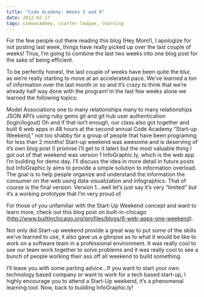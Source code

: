 ```yaml
---
title: "Code Academy: Weeks 5 and 6"
date: 2012-02-17
tags: codeacademy, starter league, learning
---
```


For the few people out there reading this blog (Hey Mom!), I apologize for not posting last week, things have really picked up over the last couple of weeks!  Thus, I’m going to combine the last two weeks into one blog post for the sake of being efficient.

To be perfectly honest, the last couple of weeks have been quite the blur, as we’re really starting to move at an accelerated pace.  We’ve learned a ton of information over the last month or so and it’s crazy to think that we’re already half way done with the program! In the last few weeks alone we learned the following topics:

Model Associations
one to many relationships
many to many relationships
JSON API’s
using ruby gems
git and git hub
user authentication (login/logout)
Oh and if that isn’t enough, our class also got together and built 6 web apps in 48 hours at the second annual Code Academy “Start-up Weekend,” not too shabby for a group of people that have been programing for less than 2 months!  Start-up weekend was awesome and is deserving of it’s own blog post (I promise I’ll get to it later) but the most valuable thing I got out of that weekend was version 1 InfoGraphic.ly, which is the web app I’m building for demo day.  I’ll discuss the idea in more detail in future posts but InfoGraphic.ly aims to provide a simple solution to information overload.  The goal is to help people organize and understand the information the consumer on the web using data visualization and infographics. That of course is the final version. Version 1…well let’s just say it’s very “limited” but it’s a working prototype that I’m very proud of.

For those of you unfamiliar with the Start-Up Weekend concept and want to learn more, check out this blog post on built-in-chicago (http://www.builtinchicago.org/profiles/blogs/6-web-apps-one-weekend).

Not only did Start-up weekend provide a great way to put some of the skills we’ve learned to use, it also gave us a glimpse as to what it would be like to work on a software team in a professional environment.  It was really cool to see our team work together to solve problems and it was really cool to see a bunch of people working their ass off all weekend to build something.

I’ll leave you with some parting advice…If you want to start your own technology based company or want to work for a tech based start-up, I highly encourage you to attend a Start-Up weekend, it’s a phenomenal learning tool. Now, back to building InfoGraphic.ly!
